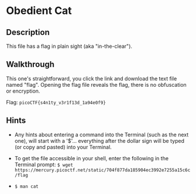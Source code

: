 # Obedient Cat

## Description

This file has a flag in plain sight (aka "in-the-clear").

## Walkthrough

This one's straightforward, you click the link and download the text file named "flag". Opening the flag file reveals the flag, there is no obfuscation or encryption.

Flag: ```picoCTF{s4n1ty_v3r1f13d_1a94e0f9}```

## Hints

* Any hints about entering a command into the Terminal (such as the next one), will start with a '$'... everything after the dollar sign will be typed (or copy and pasted) into your Terminal.

* To get the file accessible in your shell, enter the following in the Terminal prompt: ```$ wget https://mercury.picoctf.net/static/704f877da185904ec3992e7255a15c6c/flag```

* ```$ man cat```

